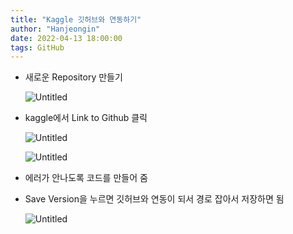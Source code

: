 ```yaml
---
title: "Kaggle 깃허브와 연동하기"
author: "Hanjeongin"
date: 2022-04-13 18:00:00
tags: GitHub
---
```


- 새로운 Repository 만들기
    
    ![Untitled](/images/Kaggle_to_github/Untitled.png)
    
- kaggle에서 Link to Github 클릭
    
    ![Untitled](/images/Kaggle_to_github/Untitled%201.png)
    
    ![Untitled](/images/Kaggle_to_github/Untitled%202.png)
    
- 에러가 안나도록 코드를 만들어 줌
- Save Version을 누르면 깃허브와 연동이 되서 경로 잡아서 저장하면 됨
    
    ![Untitled](/images/Kaggle_to_github/Untitled%203.png)